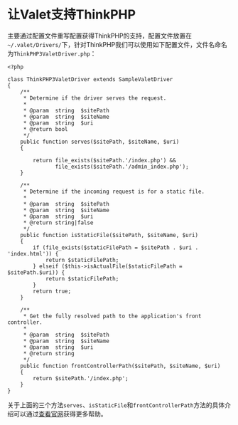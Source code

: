 # 让Valet支持ThinkPHP

主要通过配置文件重写配置获得ThinkPHP的支持，配置文件放置在`~/.valet/Drivers/`下，针对ThinkPHP我们可以使用如下配置文件，文件名命名为`ThinkPHP3ValetDriver.php`：

```
<?php

class ThinkPHP3ValetDriver extends SampleValetDriver
{
    /**
     * Determine if the driver serves the request.
     *
     * @param  string  $sitePath
     * @param  string  $siteName
     * @param  string  $uri
     * @return bool
     */
    public function serves($sitePath, $siteName, $uri)
    {

        return file_exists($sitePath.'/index.php') &&
               file_exists($sitePath.'/admin_index.php');
    }

    /**
     * Determine if the incoming request is for a static file.
     *
     * @param  string  $sitePath
     * @param  string  $siteName
     * @param  string  $uri
     * @return string|false
     */
    public function isStaticFile($sitePath, $siteName, $uri)
    {
        if (file_exists($staticFilePath = $sitePath . $uri . 'index.html')) {
            return $staticFilePath;
        } elseif ($this->isActualFile($staticFilePath = $sitePath.$uri)) {
            return $staticFilePath;
        }
        return true;
    }

    /**
     * Get the fully resolved path to the application's front controller.
     *
     * @param  string  $sitePath
     * @param  string  $siteName
     * @param  string  $uri
     * @return string
     */
    public function frontControllerPath($sitePath, $siteName, $uri)
    {
        return $sitePath.'/index.php';
    }
}
```
关于上面的三个方法`serves`、`isStaticFile`和`frontControllerPath`方法的具体介绍可以通过[查看官网](https://laravel.com/docs/5.5/valet#custom-valet-drivers)获得更多帮助。





